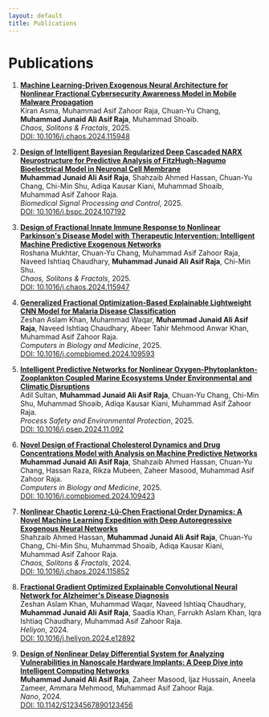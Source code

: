 ```yaml
---
layout: default
title: Publications
---
```


# Publications

1. **[Machine Learning-Driven Exogenous Neural Architecture for Nonlinear Fractional Cybersecurity Awareness Model in Mobile Malware Propagation](https://doi.org/10.1016/j.chaos.2024.115948)**  
   Kiran Asma, Muhammad Asif Zahoor Raja, Chuan-Yu Chang, **Muhammad Junaid Ali Asif Raja**, Muhammad Shoaib.  
   *Chaos, Solitons & Fractals*, 2025.  
   [DOI: 10.1016/j.chaos.2024.115948](https://doi.org/10.1016/j.chaos.2024.115948)

2. **[Design of Intelligent Bayesian Regularized Deep Cascaded NARX Neurostructure for Predictive Analysis of FitzHugh-Nagumo Bioelectrical Model in Neuronal Cell Membrane](https://doi.org/10.1016/j.bspc.2024.107192)**  
   **Muhammad Junaid Ali Asif Raja**, Shahzaib Ahmed Hassan, Chuan-Yu Chang, Chi-Min Shu, Adiqa Kausar Kiani, Muhammad Shoaib, Muhammad Asif Zahoor Raja.  
   *Biomedical Signal Processing and Control*, 2025.  
   [DOI: 10.1016/j.bspc.2024.107192](https://doi.org/10.1016/j.bspc.2024.107192)

3. **[Design of Fractional Innate Immune Response to Nonlinear Parkinson's Disease Model with Therapeutic Intervention: Intelligent Machine Predictive Exogenous Networks](https://doi.org/10.1016/j.chaos.2024.115947)**  
   Roshana Mukhtar, Chuan-Yu Chang, Muhammad Asif Zahoor Raja, Naveed Ishtiaq Chaudhary, **Muhammad Junaid Ali Asif Raja**, Chi-Min Shu.  
   *Chaos, Solitons & Fractals*, 2025.  
   [DOI: 10.1016/j.chaos.2024.115947](https://doi.org/10.1016/j.chaos.2024.115947)

4. **[Generalized Fractional Optimization-Based Explainable Lightweight CNN Model for Malaria Disease Classification](https://doi.org/10.1016/j.compbiomed.2024.109593)**  
   Zeshan Aslam Khan, Muhammad Waqar, **Muhammad Junaid Ali Asif Raja**, Naveed Ishtiaq Chaudhary, Abeer Tahir Mehmood Anwar Khan, Muhammad Asif Zahoor Raja.  
   *Computers in Biology and Medicine*, 2025.  
   [DOI: 10.1016/j.compbiomed.2024.109593](https://doi.org/10.1016/j.compbiomed.2024.109593)

5. **[Intelligent Predictive Networks for Nonlinear Oxygen-Phytoplankton-Zooplankton Coupled Marine Ecosystems Under Environmental and Climatic Disruptions](https://doi.org/10.1016/j.psep.2024.11.092)**  
   Adil Sultan, **Muhammad Junaid Ali Asif Raja**, Chuan-Yu Chang, Chi-Min Shu, Muhammad Shoaib, Adiqa Kausar Kiani, Muhammad Asif Zahoor Raja.  
   *Process Safety and Environmental Protection*, 2025.  
   [DOI: 10.1016/j.psep.2024.11.092](https://doi.org/10.1016/j.psep.2024.11.092)

6. **[Novel Design of Fractional Cholesterol Dynamics and Drug Concentrations Model with Analysis on Machine Predictive Networks](https://doi.org/10.1016/j.compbiomed.2024.109423)**  
   **Muhammad Junaid Ali Asif Raja**, Shahzaib Ahmed Hassan, Chuan-Yu Chang, Hassan Raza, Rikza Mubeen, Zaheer Masood, Muhammad Asif Zahoor Raja.  
   *Computers in Biology and Medicine*, 2025.  
   [DOI: 10.1016/j.compbiomed.2024.109423](https://doi.org/10.1016/j.compbiomed.2024.109423)

7. **[Nonlinear Chaotic Lorenz-Lü-Chen Fractional Order Dynamics: A Novel Machine Learning Expedition with Deep Autoregressive Exogenous Neural Networks](https://doi.org/10.1016/j.chaos.2024.115852)**  
   Shahzaib Ahmed Hassan, **Muhammad Junaid Ali Asif Raja**, Chuan-Yu Chang, Chi-Min Shu, Muhammad Shoaib, Adiqa Kausar Kiani, Muhammad Asif Zahoor Raja.  
   *Chaos, Solitons & Fractals*, 2024.  
   [DOI: 10.1016/j.chaos.2024.115852](https://doi.org/10.1016/j.chaos.2024.115852)

8. **[Fractional Gradient Optimized Explainable Convolutional Neural Network for Alzheimer's Disease Diagnosis](https://doi.org/10.1016/j.heliyon.2024.e12892)**  
   Zeshan Aslam Khan, Muhammad Waqar, Naveed Ishtiaq Chaudhary, **Muhammad Junaid Ali Asif Raja**, Saadia Khan, Farrukh Aslam Khan, Iqra Ishtiaq Chaudhary, Muhammad Asif Zahoor Raja.  
   *Heliyon*, 2024.  
   [DOI: 10.1016/j.heliyon.2024.e12892](https://doi.org/10.1016/j.heliyon.2024.e12892)

9. **[Design of Nonlinear Delay Differential System for Analyzing Vulnerabilities in Nanoscale Hardware Implants: A Deep Dive into Intelligent Computing Networks](https://doi.org/10.1142/S1234567890123456)**  
   **Muhammad Junaid Ali Asif Raja**, Zaheer Masood, Ijaz Hussain, Aneela Zameer, Ammara Mehmood, Muhammad Asif Zahoor Raja.  
   *Nano*, 2024.  
   [DOI: 10.1142/S1234567890123456](https://doi.org/10.1142/S1234567890123456)
